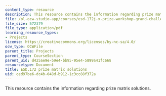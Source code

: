 ```yaml
---
content_type: resource
description: This resource contains the information regarding prize matrix solutions.
file: /ol-ocw-studio-app/courses/esd-172j-x-prize-workshop-grand-challenges-in-energy-fall-2009/ced97be6dc4b048db9121c3cc88f372a_MITESD_172JF09_matrix_sol.pdf
file_size: 572379
file_type: application/pdf
learning_resource_types:
- Projects
license: https://creativecommons.org/licenses/by-nc-sa/4.0/
ocw_type: OCWFile
parent_title: Projects
parent_type: CourseSection
parent_uid: d425ae9e-b9e4-bb95-95e4-5899a41fc668
resourcetype: Document
title: ESD.172 prize matrix solutions
uid: ced97be6-dc4b-048d-b912-1c3cc88f372a
---
```

This resource contains the information regarding prize matrix solutions.